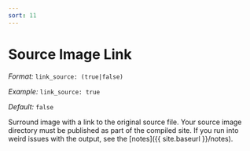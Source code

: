 ```yaml
---
sort: 11
---
```


# Source Image Link

_Format:_ `link_source: (true|false)`

_Example:_ `link_source: true`

_Default:_ `false`

Surround image with a link to the original source file. Your source image
directory must be published as part of the compiled site. If you run into weird
issues with the output, see the [notes]({{ site.baseurl }}/notes).

